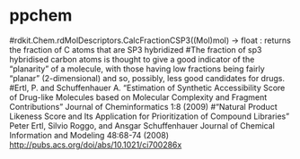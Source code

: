 # ppchem

#rdkit.Chem.rdMolDescriptors.CalcFractionCSP3((Mol)mol) → float :
returns the fraction of C atoms that are SP3 hybridized
#The fraction of sp3 hybridised carbon atoms is thought to give a good indicator of the “planarity” of a molecule, with those having low fractions being fairly “planar” (2-dimensional) and so, possibly, less good candidates for drugs.
#Ertl, P. and Schuffenhauer A. “Estimation of Synthetic Accessibility Score of Drug-like Molecules based on Molecular
Complexity and Fragment Contributions” Journal of Cheminformatics 1:8 (2009)
#“Natural Product Likeness Score and Its Application for Prioritization of Compound Libraries” Peter Ertl, Silvio Roggo, and Ansgar Schuffenhauer Journal of Chemical Information and Modeling 48:68-74 (2008) http://pubs.acs.org/doi/abs/10.1021/ci700286x